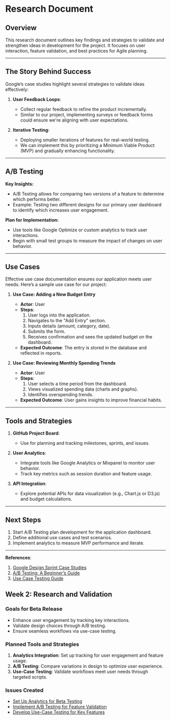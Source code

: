 # Research Document

## **Overview**

This research document outlines key findings and strategies to validate and strengthen ideas in development for the project. It focuses on user interaction, feature validation, and best practices for Agile planning.

---

## **The Story Behind Success**

Google’s case studies highlight several strategies to validate ideas effectively:

1. **User Feedback Loops**:

   - Collect regular feedback to refine the product incrementally.
   - Similar to our project, implementing surveys or feedback forms could ensure we're aligning with user expectations.

2. **Iterative Testing**:
   - Deploying smaller iterations of features for real-world testing.
   - We can implement this by prioritizing a Minimum Viable Product (MVP) and gradually enhancing functionality.

---

## **A/B Testing**

**Key Insights:**

- A/B Testing allows for comparing two versions of a feature to determine which performs better.
- Example: Testing two different designs for our primary user dashboard to identify which increases user engagement.

**Plan for Implementation:**

- Use tools like Google Optimize or custom analytics to track user interactions.
- Begin with small test groups to measure the impact of changes on user behavior.

---

## **Use Cases**

Effective use case documentation ensures our application meets user needs. Here’s a sample use case for our project:

1. **Use Case: Adding a New Budget Entry**

   - **Actor**: User
   - **Steps**:
     1. User logs into the application.
     2. Navigates to the "Add Entry" section.
     3. Inputs details (amount, category, date).
     4. Submits the form.
     5. Receives confirmation and sees the updated budget on the dashboard.
   - **Expected Outcome**: The entry is stored in the database and reflected in reports.

2. **Use Case: Reviewing Monthly Spending Trends**
   - **Actor**: User
   - **Steps**:
     1. User selects a time period from the dashboard.
     2. Views visualized spending data (charts and graphs).
     3. Identifies overspending trends.
   - **Expected Outcome**: User gains insights to improve financial habits.

---

## **Tools and Strategies**

1. **GitHub Project Board**:

   - Use for planning and tracking milestones, sprints, and issues.

2. **User Analytics**:

   - Integrate tools like Google Analytics or Mixpanel to monitor user behavior.
   - Track key metrics such as session duration and feature usage.

3. **API Integration**:
   - Explore potential APIs for data visualization (e.g., Chart.js or D3.js) and budget calculations.

---

## **Next Steps**

1. Start A/B Testing plan development for the application dashboard.
2. Define additional use cases and test scenarios.
3. Implement analytics to measure MVP performance and iterate.

---

**References**:

1. [Google Design Sprint Case Studies](https://designsprintkit.withgoogle.com/case-studies)
2. [A/B Testing: A Beginner’s Guide](https://www.optimizely.com/optimization-glossary/ab-testing/)
3. [Use Case Testing Guide](https://www.softwaretestinghelp.com/use-case-testing/)

## Week 2: Research and Validation

### Goals for Beta Release

- Enhance user engagement by tracking key interactions.
- Validate design choices through A/B testing.
- Ensure seamless workflows via use-case testing.

### Planned Tools and Strategies

1. **Analytics Integration**: Set up tracking for user engagement and feature usage.
2. **A/B Testing**: Compare variations in design to optimize user experience.
3. **Use-Case Testing**: Validate workflows meet user needs through targeted scripts.

### Issues Created

- [Set Up Analytics for Beta Testing](#)
- [Implement A/B Testing for Feature Validation](#)
- [Develop Use-Case Testing for Key Features](#)
